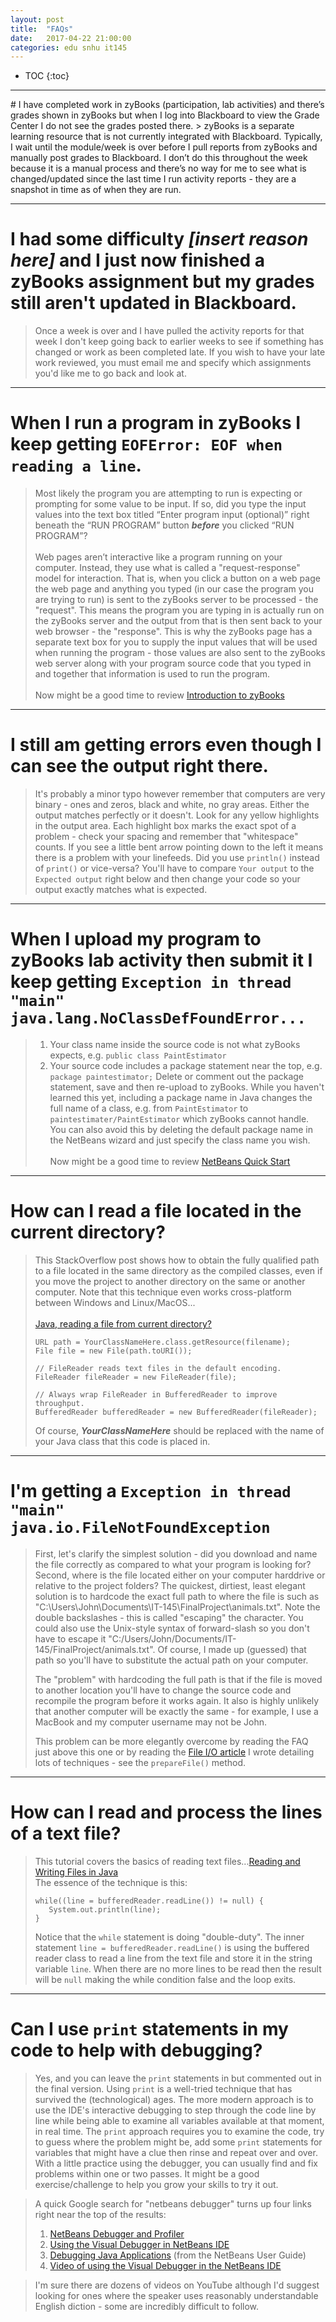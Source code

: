 ```yaml
---
layout: post
title:  "FAQs"
date:   2017-04-22 21:00:00
categories: edu snhu it145
---
```


* TOC
{:toc}
<hr/>
# I have completed work in zyBooks (participation, lab activities) and there’s grades shown in zyBooks but when I log into Blackboard to view the Grade Center I do not see the grades posted there.
> zyBooks is a separate learning resource that is not currently integrated with Blackboard. Typically, I wait until the module/week is over before I pull reports from zyBooks and manually post grades to Blackboard. I don’t do this throughout the week because it is a manual process and there’s no way for me to see what is changed/updated since the last time I run activity reports - they are a snapshot in time as of when they are run.
<hr/>

# I had some difficulty _[insert reason here]_ and I just now finished a zyBooks assignment but my grades still aren't updated in Blackboard.
> Once a week is over and I have pulled the activity reports for that week I don't keep going back to earlier weeks to see if something has changed or work as been completed late. If you wish to have your late work reviewed, you must email me and specify which assignments you'd like me to go back and look at.
<hr/>

# When I run a program in zyBooks I keep getting `EOFError: EOF when reading a line`.
> Most likely the program you are attempting to run is expecting or prompting for some value to be input. If so, did you type the input values into the text box titled “Enter program input (optional)” right beneath the “RUN PROGRAM” button _**before**_ you clicked “RUN PROGRAM”?<br/><br/>
Web pages aren’t interactive like a program running on your computer. Instead, they use what is called a "request-response" model for interaction. That is, when you click a button on a web page the web page and anything you typed (in our case the program you are trying to run) is sent to the zyBooks server to be processed - the "request". This means the program you are typing in is actually run on the zyBooks server and the output from that is then sent back to your web browser - the "response". This is why the zyBooks page has a separate text box for you to supply the input values that will be used when running the program - those values are also sent to the zyBooks web server along with your program source code that you typed in and  together that information is used to run the program.<br/><br/>
Now might be a good time to review [Introduction to zyBooks](/it145/intro-to-zybooks/)
<hr/>

# I still am getting errors even though I can see the output right there.
> It's probably a minor typo however remember that computers are very binary - ones and zeros, black and white, no gray areas. Either the output matches perfectly or it doesn't. Look for any yellow highlights in the output area. Each highlight box marks the exact spot of a problem - check your spacing and remember that "whitespace" counts. If you see a little bent arrow pointing down to the left it means there is a problem with your linefeeds. Did you use `println()` instead of `print()` or vice-versa? You'll have to compare `Your output` to the `Expected output` right below and then change your code so your output exactly matches what is expected.
<hr/>

# When I upload my program to zyBooks lab activity then submit it I keep getting `Exception in thread "main" java.lang.NoClassDefFoundError...`
> 1. Your class name inside the source code is not what zyBooks expects, e.g. `public class PaintEstimator`
> 2. Your source code includes a package statement near the top, e.g.<br/>
>  `package paintestimator;` Delete or comment out the package statement, save and then re-upload to zyBooks. While you haven't learned this yet, including a package name in Java changes the full name of a class, e.g. from `PaintEstimator` to `paintestimater/PaintEstimator` which zyBooks cannot handle. You can also avoid this by deleting the default package name in the NetBeans wizard and just specify the class name you wish.<br/><br/>
Now might be a good time to review [NetBeans Quick Start](/it145/netbeans-quick-start/)

<hr/>

# How can I read a file located in the current directory?
> This StackOverflow post shows how to obtain the fully qualified path to a file located in the same directory as the compiled classes, even if you move the project to another directory on the same or another computer. Note that this technique even works cross-platform between Windows and Linux/MacOS...<br /><br />[Java, reading a file from current directory?](http://stackoverflow.com/a/10830715)
> ```
> URL path = YourClassNameHere.class.getResource(filename);
> File file = new File(path.toURI());
> 
> // FileReader reads text files in the default encoding.
> FileReader fileReader = new FileReader(file);
> 
> // Always wrap FileReader in BufferedReader to improve throughput.
> BufferedReader bufferedReader = new BufferedReader(fileReader);
> ```
> Of course, _**YourClassNameHere**_ should be replaced with the name of your Java class that this code is placed in.
<hr/>

# I'm getting a `Exception in thread "main" java.io.FileNotFoundException`
> First, let's clarify the simplest solution - did you download and name the file correctly as compared to what your program is looking for? Second, where is the file located either on your computer harddrive or relative to the project folders? The quickest, dirtiest, least elegant solution is to hardcode the exact full path to where the file is such as "C:\\Users\\John\\Documents\\IT-145\\FinalProject\\animals.txt". Note the double backslashes - this is called "escaping" the character. You could also use the Unix-style syntax of forward-slash so you don't have to escape it "C:/Users/John/Documents/IT-145/FinalProject/animals.txt". Of course, I made up (guessed) that path so you'll have to substitute the actual path on your computer.
> 
> The "problem" with hardcoding the full path is that if the file is moved to another location you'll have to change the source code and recompile the program before it works again. It also is highly unlikely that another computer will be exactly the same - for example, I use a MacBook and my computer username may not be John.
> 
> This problem can be more elegantly overcome by reading the FAQ just above this one or by reading the [File I/O article](http://blog.pragmatictech.guru/it145/file-io-sample/) I wrote detailing lots of techniques - see the `prepareFile()` method.
<hr/>

# How can I read and process the lines of a text file?
> This tutorial covers the basics of reading text files...[Reading and Writing Files in Java](https://www.caveofprogramming.com/java/java-file-reading-and-writing-files-in-java.html)<br />The essence of the technique is this:<br />
> ```
> while((line = bufferedReader.readLine()) != null) {
>    System.out.println(line);
> }
> ```
> Notice that the `while` statement is doing "double-duty". The inner statement `line = bufferedReader.readLine()` is using the buffered reader class to read a line from the text file and store it in the string variable `line`. When there are no more lines to be read then the result will be `null` making the while condition false and the loop exits.
<hr/>

# Can I use `print` statements in my code to help with debugging?
>Yes, and you can leave the `print` statements in but commented out in the final version. Using `print` is a well-tried technique that has survived the (technological) ages. The more modern approach is to use the IDE's interactive debugging to step through the code line by line while being able to examine all variables available at that moment, in real time. The `print` approach requires you to examine the code, try to guess where the problem might be, add some `print` statements for variables that might have a clue then rinse and repeat over and over. With a little practice using the debugger, you can usually find and fix problems within one or two passes. It might be a good exercise/challenge to help you grow your skills to try it out.

>A quick Google search for "netbeans debugger" turns up four links right near the top of the results:
> 1. [NetBeans Debugger and Profiler](https://netbeans.org/features/java/debugger.html)
> 2. [Using the Visual Debugger in NetBeans IDE](https://netbeans.org/kb/docs/java/debug-visual.html)
> 3. [Debugging Java Applications](https://netbeans.org/project_downloads/usersguide/nbfieldguide/Chapter5-Debugging.pdf) (from the NetBeans User Guide)
> 4. [Video of using the Visual Debugger in the NetBeans IDE](https://netbeans.org/kb/docs/java/debug-visual-screencast.html)

>I'm sure there are dozens of videos on YouTube although I'd suggest looking for ones where the speaker uses reasonably understandable English diction - some are incredibly difficult to follow.
